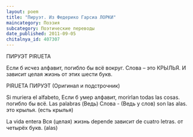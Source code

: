 ```yaml
---
layout: poem
title: "Пируэт. Из Федерико Гарсиа ЛОРКИ"
maincategory: Поэзия
subcategory: Поэтические переводы
date_published: 2011-09-05
chitalnya_id: 407307
---
```




ПИРУЭТ
PIRUETA

Если б исчез алфавит,
погибло бы всё вокруг.
Слова – 
это КРЫЛЬЯ.
И зависит 
целая жизнь
от этих шести букв.


PIRUETA ПИРУЭТ (Оригинал и подстрочник)

Si muriera el alfabeto, Если б умер алфавит,
morirIan todas las cosas. погибло бы всё.
Las palabras (Ведь) Слова - (Ведь у слов)
son las alas. это крылья. (есть крылья)

La vida entera Вся (целая) жизнь
depende зависит
de cuatro letras. от четырёх букв. (alas)






